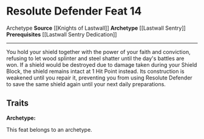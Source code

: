﻿---
actions: null
cost: null
element: null
feat: Resolute Defender
frequency: null
heighten_level: null
id: '3609'
level: '14'
name: Resolute Defender
prerequisite: '[[DATABASE/feat/Lastwall Sentry Dedication|Lastwall Sentry Dedication]]'
rarity: Common
requirement: null
school: null
source: '[[DATABASE/source/Knights of Lastwall|Knights of Lastwall]]'
subcategory: null
trait:
- '[[DATABASE/trait/Archetype|Archetype]]'
trigger: null
type: Feat

---
# Resolute Defender <span class="item-type">Feat 14</span>

<span class="item-trait">Archetype</span>
**Source** [[Knights of Lastwall]]
**Archetype** [[Lastwall Sentry]]
**Prerequisites** [[Lastwall Sentry Dedication]]

---
You hold your shield together with the power of your faith and conviction, refusing to let wood splinter and steel shatter until the day's battles are won. If a shield would be destroyed due to damage taken during your Shield Block, the shield remains intact at 1 Hit Point instead. Its construction is weakened until you repair it, preventing you from using Resolute Defender to save the same shield again until your next daily preparations.

## Traits

**Archetype:**

This feat belongs to an archetype.
